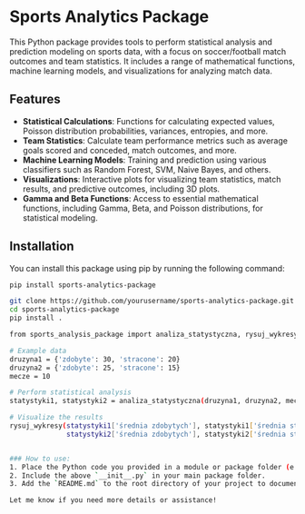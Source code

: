 # Sports Analytics Package

This Python package provides tools to perform statistical analysis and prediction modeling on sports data, with a focus on soccer/football match outcomes and team statistics. It includes a range of mathematical functions, machine learning models, and visualizations for analyzing match data.

## Features

- **Statistical Calculations**: Functions for calculating expected values, Poisson distribution probabilities, variances, entropies, and more.
- **Team Statistics**: Calculate team performance metrics such as average goals scored and conceded, match outcomes, and more.
- **Machine Learning Models**: Training and prediction using various classifiers such as Random Forest, SVM, Naive Bayes, and others.
- **Visualizations**: Interactive plots for visualizing team statistics, match results, and predictive outcomes, including 3D plots.
- **Gamma and Beta Functions**: Access to essential mathematical functions, including Gamma, Beta, and Poisson distributions, for statistical modeling.

## Installation

You can install this package using pip by running the following command:

```bash
pip install sports-analytics-package

git clone https://github.com/yourusername/sports-analytics-package.git
cd sports-analytics-package
pip install .

from sports_analysis_package import analiza_statystyczna, rysuj_wykresy

# Example data
druzyna1 = {'zdobyte': 30, 'stracone': 20}
druzyna2 = {'zdobyte': 25, 'stracone': 15}
mecze = 10

# Perform statistical analysis
statystyki1, statystyki2 = analiza_statystyczna(druzyna1, druzyna2, mecze)

# Visualize the results
rysuj_wykresy(statystyki1['średnia zdobytych'], statystyki1['średnia straconych'],
              statystyki2['średnia zdobytych'], statystyki2['średnia straconych'])


### How to use:
1. Place the Python code you provided in a module or package folder (e.g., `sports_analysis_package`).
2. Include the above `__init__.py` in your main package folder.
3. Add the `README.md` to the root directory of your project to document the usage and installation steps.

Let me know if you need more details or assistance!
